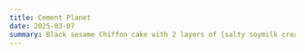 ```yaml
---
title: Cement Planet
date: 2025-03-07
summary: Black sesame Chiffon cake with 2 layers of [salty soymilk cream + Oreo crust] and blak sesame whipped cream on top.
---
```

